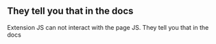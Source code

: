 
## They tell you that in the docs

Extension JS can not interact with the page JS. They tell you that in the docs
